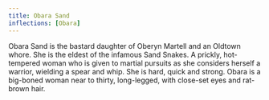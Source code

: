```yaml
---
title: Obara Sand
inflections: [Obara]
---
```


Obara Sand is the bastard daughter of Oberyn Martell and an Oldtown whore. She is the eldest of the infamous Sand Snakes. A prickly, hot-tempered woman who is given to martial pursuits as she considers herself a warrior, wielding a spear and whip. She is hard, quick and strong. Obara is a big-boned woman near to thirty, long-legged, with close-set eyes and rat-brown hair. 


